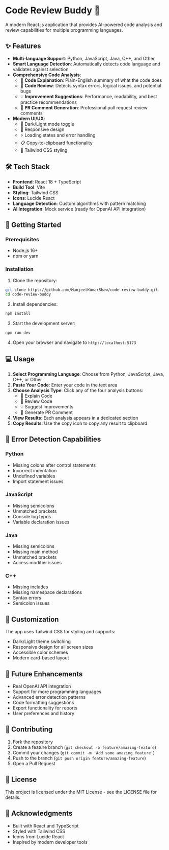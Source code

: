 # Code Review Buddy 🚀

A modern React.js application that provides AI-powered code analysis and review capabilities for multiple programming languages.

## ✨ Features

- **Multi-language Support**: Python, JavaScript, Java, C++, and Other
- **Smart Language Detection**: Automatically detects code language and validates against selection
- **Comprehensive Code Analysis**:
  - 🧠 **Code Explanation**: Plain-English summary of what the code does
  - 🧪 **Code Review**: Detects syntax errors, logical issues, and potential bugs
  - 💡 **Improvement Suggestions**: Performance, readability, and best practice recommendations
  - 💬 **PR Comment Generation**: Professional pull request review comments
- **Modern UI/UX**:
  - 🌙 Dark/Light mode toggle
  - 📱 Responsive design
  - ⚡ Loading states and error handling
  - 📋 Copy-to-clipboard functionality
  - 🎨 Tailwind CSS styling

## 🛠️ Tech Stack

- **Frontend**: React 18 + TypeScript
- **Build Tool**: Vite
- **Styling**: Tailwind CSS
- **Icons**: Lucide React
- **Language Detection**: Custom algorithms with pattern matching
- **AI Integration**: Mock service (ready for OpenAI API integration)

## 🚀 Getting Started

### Prerequisites
- Node.js 16+ 
- npm or yarn

### Installation

1. Clone the repository:
```bash
git clone https://github.com/ManjeetKumarShaw/code-review-buddy.git
cd code-review-buddy
```

2. Install dependencies:
```bash
npm install
```

3. Start the development server:
```bash
npm run dev
```

4. Open your browser and navigate to `http://localhost:5173`

## 💻 Usage

1. **Select Programming Language**: Choose from Python, JavaScript, Java, C++, or Other
2. **Paste Your Code**: Enter your code in the text area
3. **Choose Analysis Type**: Click any of the four analysis buttons:
   - 🧠 Explain Code
   - 🧪 Review Code  
   - 💡 Suggest Improvements
   - 💬 Generate PR Comment
4. **View Results**: Each analysis appears in a dedicated section
5. **Copy Results**: Use the copy icon to copy any result to clipboard

## 🔧 Error Detection Capabilities

### Python
- Missing colons after control statements
- Incorrect indentation
- Undefined variables
- Import statement issues

### JavaScript
- Missing semicolons
- Unmatched brackets
- Console.log typos
- Variable declaration issues

### Java
- Missing semicolons
- Missing main method
- Unmatched brackets
- Access modifier issues

### C++
- Missing includes
- Missing namespace declarations
- Syntax errors
- Semicolon issues

## 🎨 Customization

The app uses Tailwind CSS for styling and supports:
- Dark/Light theme switching
- Responsive design for all screen sizes
- Accessible color schemes
- Modern card-based layout

## 🔮 Future Enhancements

- Real OpenAI API integration
- Support for more programming languages
- Advanced error detection patterns
- Code formatting suggestions
- Export functionality for reports
- User preferences and history

## 🤝 Contributing

1. Fork the repository
2. Create a feature branch (`git checkout -b feature/amazing-feature`)
3. Commit your changes (`git commit -m 'Add some amazing feature'`)
4. Push to the branch (`git push origin feature/amazing-feature`)
5. Open a Pull Request

## 📝 License

This project is licensed under the MIT License - see the LICENSE file for details.

## 🙏 Acknowledgments

- Built with React and TypeScript
- Styled with Tailwind CSS
- Icons from Lucide React
- Inspired by modern developer tools
